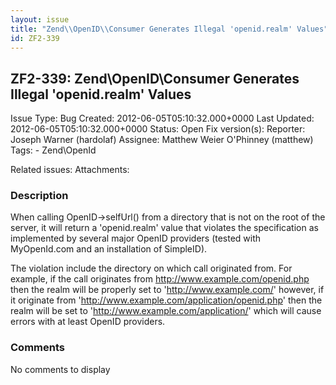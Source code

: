 ```yaml
---
layout: issue
title: "Zend\\OpenID\\Consumer Generates Illegal 'openid.realm' Values"
id: ZF2-339
---
```


ZF2-339: Zend\\OpenID\\Consumer Generates Illegal 'openid.realm' Values
-----------------------------------------------------------------------

 Issue Type: Bug Created: 2012-06-05T05:10:32.000+0000 Last Updated: 2012-06-05T05:10:32.000+0000 Status: Open Fix version(s): 
 Reporter:  Joseph Warner (hardolaf)  Assignee:  Matthew Weier O'Phinney (matthew)  Tags: - Zend\\OpenId
 
 Related issues: 
 Attachments: 
### Description

When calling OpenID->selfUrl() from a directory that is not on the root of the server, it will return a 'openid.realm' value that violates the specification as implemented by several major OpenID providers (tested with MyOpenId.com and an installation of SimpleID).

The violation include the directory on which call originated from. For example, if the call originates from <http://www.example.com/openid.php> then the realm will be properly set to '<http://www.example.com/>' however, if it originate from '<http://www.example.com/application/openid.php>' then the realm will be set to '<http://www.example.com/application/>' which will cause errors with at least OpenID providers.

 

 

### Comments

No comments to display